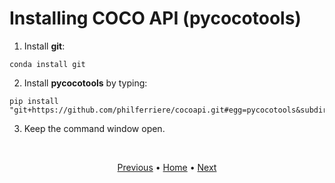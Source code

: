 # Installing COCO API (pycocotools)

1. Install **git**:
```
conda install git
```

2. Install **pycocotools** by typing:
```
pip install "git+https://github.com/philferriere/cocoapi.git#egg=pycocotools&subdirectory=PythonAPI"
```

3. Keep the command window open.

<br>
<p align="center">
  <a href="https://github.com/JeiEmDSea/Object-Classification-In-Python-Using-Tensorflow/blob/master/documentation/anaconda_installation_and_virtual_environment_setup.md">Previous</a>
  <span>•</span>
  <a href="https://github.com/JeiEmDSea/Object-Classification-In-Python-Using-Tensorflow/blob/master/README.md">Home</a>
  <span>•</span>
  <a href="https://github.com/JeiEmDSea/Object-Classification-In-Python-Using-Tensorflow/blob/master/documentation/cloning_repository.md">Next</a>
</p>